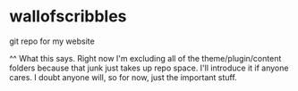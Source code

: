 # wallofscribbles
git repo for my website

^^ What this says. Right now I'm excluding all of the theme/plugin/content folders because that junk just takes up repo space. 
I'll introduce it if anyone cares. I doubt anyone will, so for now, just the important stuff.
